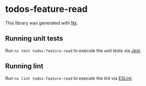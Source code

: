 # todos-feature-read

This library was generated with [Nx](https://nx.dev).

## Running unit tests

Run `nx test todos-feature-read` to execute the unit tests via [Jest](https://jestjs.io).

## Running lint

Run `nx lint todos-feature-read` to execute the lint via [ESLint](https://eslint.org/).
